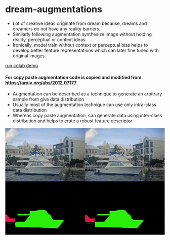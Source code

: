 # dream-augmentations
* Lot of creative ideas originate from dream because, dreams and dreamers do not have any reality barriers.
* Similarly following augmentation synthesize image without holding reality, perceptual or context ideas.
* Ironically, model train without context or perceptual bias helps to develop better feature representations which can later fine tuned with original images.

[run colab demo](https://colab.research.google.com/github/vishnu-chand/complex-augmentation/blob/main/dreamAugmentations.ipynb)

#### For copy paste augmentation code is copied and modified from https://arxiv.org/abs/2012.07177
* Augmentation can be described as a technique to generate an arbitrary sample from give data distribution
* Usually most of the augmentation technique can use only intra-class data distribution
* Whereas copy paste augmentation, can generate data using inter-class distribution and helps to crate a robust feature descriptor

![alt text](copyPasteAug.gif)
